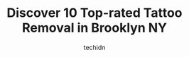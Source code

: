 ---
layout: ampstory
image: https://i0.wp.com/www.depkes.org/wp-content/uploads/2023/06/tattoo-removal-0-in-brooklyn-ny-1685765954.png?resize=640,853
author: techidn
featured: false
description: Discover the impressive array of Tattoo Removal options in Brooklyn NY, where you can find 10 of the largest Tattoo Removal establishments in the area. From renowned classics to hidden gems,
title: Discover 10 Top-rated Tattoo Removal in Brooklyn NY
cover:
   title: Discover 10 Top-rated Tattoo Removal in Brooklyn NY
   subtitle: Rickpate
   background: https://www.depkes.org/wp-content/uploads/2023/06/tattoo-removal-0-in-brooklyn-ny-1685765954.png

pages: 
 - layout: thirds
   top: <h1>#1 Removery Tattoo Removal & Fading</h1>
   bottom: "<p>I cannot recommend this location enough to anyone looking for tattoo fading and removal! all of the staff is SO kind, welcoming, and patient. Ask for Sungi! He will take </p>"
   background: https://www.depkes.org/wp-content/uploads/2023/06/tattoo-removal-1-in-brooklyn-ny-1685765954.png
   backgroundblur: true
 - layout: thirds
   top: <h1>#2 Blazin Skinz Tattoo</h1>
   bottom: "<p>EXTREMELY PROFESSIONAL very very very happy. Great service highly recommended4 days later it healed amazingly. Thank you again</p>"
   background: https://www.depkes.org/wp-content/uploads/2023/06/tattoo-removal-2-in-brooklyn-ny-1685765956.png
   cta:
      link: https://www.depkes.org/blog/discover-10-top-rated-tattoo-removal-in-brooklyn-ny/
      text: Discover 10 Top-rated Tattoo Removal in Brooklyn NY
 - layout: thirds
   top: <h1>#3 Bye Bye Ink</h1>
   bottom: "<p>Lower Level, 75-17 Metropolitan Ave, Queens, NY 11379, United States</p>"
   background: https://www.depkes.org/wp-content/uploads/2023/06/tattoo-removal-3-in-brooklyn-ny-1685765958.png
   cta:
      link: https://www.depkes.org/blog/discover-10-top-rated-tattoo-removal-in-brooklyn-ny/
      text: Discover 10 Top-rated Tattoo Removal in Brooklyn NY
 - layout: thirds
   top: <h1>#4 Removery Tattoo Removal & Fading</h1>
   bottom: "<p>2 Beekman St, New York, NY 10038, United States</p>"
   background: https://images.unsplash.com/photo-1533735380053-eb8d0759b24a?ixlib=rb-4.0.3&ixid=MnwxMjA3fDB8MHxwaG90by1wYWdlfHx8fGVufDB8fHx8&auto=format&fit=crop&w=640&h=853&q=80
   cta:
      link: https://www.depkes.org/blog/discover-10-top-rated-tattoo-removal-in-brooklyn-ny/
      text: Discover 10 Top-rated Tattoo Removal in Brooklyn NY
 - layout: thirds
   top: <h1>#5 Aztec Ink</h1>
   bottom: "<p>517 53rd St, Brooklyn, NY 11220, United States</p>"
   background: https://images.unsplash.com/photo-1613843873231-1447db182f97?ixlib=rb-4.0.3&ixid=MnwxMjA3fDB8MHxwaG90by1wYWdlfHx8fGVufDB8fHx8&auto=format&fit=crop&w=640&h=853&q=80
   cta:
      link: https://www.depkes.org/blog/discover-10-top-rated-tattoo-removal-in-brooklyn-ny/
      text: Discover 10 Top-rated Tattoo Removal in Brooklyn NY
 - layout: thirds
   top: <h1>#6 LaserAway</h1>
   bottom: "<p>118 Court St, Brooklyn, NY 11201, United States</p>"
   background: https://images.unsplash.com/photo-1618556658017-fd9c732d1360?ixlib=rb-4.0.3&ixid=MnwxMjA3fDB8MHxwaG90by1wYWdlfHx8fGVufDB8fHx8&auto=format&fit=crop&w=640&h=853&q=80
   cta:
      link: https://www.depkes.org/blog/discover-10-top-rated-tattoo-removal-in-brooklyn-ny/
      text: Discover 10 Top-rated Tattoo Removal in Brooklyn NY
 - layout: thirds
   top: <h1>#7 Removery Tattoo Removal & Fading</h1>
   bottom: "<p>135 W 29th St Suite 1102, New York, NY 10001, United States</p>"
   background: https://images.unsplash.com/photo-1540457036297-448b6b99e91c?ixlib=rb-4.0.3&ixid=MnwxMjA3fDB8MHxwaG90by1wYWdlfHx8fGVufDB8fHx8&auto=format&fit=crop&w=640&h=853&q=80
   cta:
      link: https://www.depkes.org/blog/discover-10-top-rated-tattoo-removal-in-brooklyn-ny/
      text: Discover 10 Top-rated Tattoo Removal in Brooklyn NY
 - layout: thirds
   middle: Continue reading...
   background: https://images.unsplash.com/photo-1620421680010-0766ff230392?ixlib=rb-4.0.3&ixid=MnwxMjA3fDB8MHxwaG90by1wYWdlfHx8fGVufDB8fHx8&auto=format&fit=crop&w=640&h=853&q=80
   cta:
      link: https://www.depkes.org/blog/discover-10-top-rated-tattoo-removal-in-brooklyn-ny/
      text: Discover 10 Top-rated Tattoo Removal in Brooklyn NY
      
---